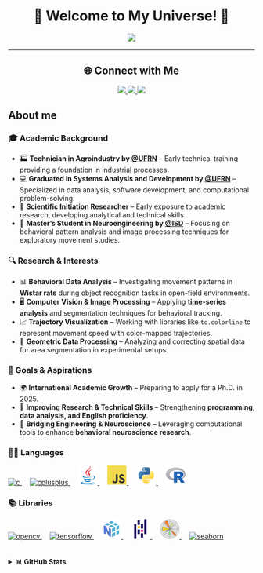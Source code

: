<h1 align="center">🚀 Welcome to My Universe! 👋</h1>

<p align="center">
  <img src="https://readme-typing-svg.herokuapp.com?font=Fira+Code&weight=600&size=22&pause=1000&color=F5F5F5&center=true&width=600&lines=Neuroengineering+Researcher+🔬;Behavioral+Data+Analysis+📊;Computer+Vision+%26+Image+Processing+🖥️;Data+Science+💻" />
</p>

---

<h2 align="center">🌐 Connect with Me</h2>

<p align="center">
  <a href="mailto:gm88605363@gmail.com">
    <img src="https://img.shields.io/badge/Gmail-D14836?style=for-the-badge&logo=gmail&logoColor=white">
  </a>
  <a href="https://www.linkedin.com/in/gustavo-maciel-226937205" target="_blank">
    <img src="https://img.shields.io/badge/LinkedIn-0077B5?style=for-the-badge&logo=linkedin&logoColor=white">
  </a>
  <a href="https://www.kaggle.com/gustavomaciel0310">
    <img src="https://img.shields.io/badge/Kaggle-20BEFF?style=for-the-badge&logo=kaggle&logoColor=white">
  </a>
</p>

## About me

### 🎓 Academic Background  
- 🏭 **Technician in Agroindustry by [@**UFRN**](https://www.ufrn.br/en)** – Early technical training providing a foundation in industrial processes.  
- 💻 **Graduated in Systems Analysis and Development by [@**UFRN**](https://www.ufrn.br/en)** – Specialized in data analysis, software development, and computational problem-solving.  
- 🔬 **Scientific Initiation Researcher** – Early exposure to academic research, developing analytical and technical skills.  
- 🧠 **Master’s Student in Neuroengineering by [@**ISD**](https://institutosantosdumont.org.br/en/)** – Focusing on behavioral pattern analysis and image processing techniques for exploratory movement studies.  

### 🔍 Research & Interests  
- 📊 **Behavioral Data Analysis** – Investigating movement patterns in **Wistar rats** during object recognition tasks in open-field environments.  
- 🖥 **Computer Vision & Image Processing** – Applying **time-series analysis** and segmentation techniques for behavioral tracking.  
- 📈 **Trajectory Visualization** – Working with libraries like `tc.colorline` to represent movement speed with color-mapped trajectories.  
- 📍 **Geometric Data Processing** – Analyzing and correcting spatial data for area segmentation in experimental setups.  

### 🎯 Goals & Aspirations  
- 🌍 **International Academic Growth** – Preparing to apply for a Ph.D. in 2025.  
- 📖 **Improving Research & Technical Skills** – Strengthening **programming, data analysis, and English proficiency**.  
- 🚀 **Bridging Engineering & Neuroscience** – Leveraging computational tools to enhance **behavioral neuroscience research**.  

### 👨‍💻 Languages

<div align="left">
  <a href="https://www.cprogramming.com" target="_blank" rel="noreferrer"> <img src="https://raw.githubusercontent.com/arasgungore/arasgungore/main/icons/c.svg" alt="c" width="40" height="40" /> </a>
  &nbsp; &nbsp;
  <a href="https://www.cplusplus.com" target="_blank" rel="noreferrer"> <img src="https://raw.githubusercontent.com/arasgungore/arasgungore/main/icons/cplusplus.svg" alt="cplusplus" width="40" height="40" /> </a>
  &nbsp; &nbsp;
  <a href="https://www.java.com" target="_blank" rel="noreferrer"> <img src="https://raw.githubusercontent.com/devicons/devicon/master/icons/java/java-original.svg" alt="java" width="40" height="40" /> </a>
  &nbsp; &nbsp;
  <a href="https://developer.mozilla.org/en-US/docs/Web/JavaScript" target="_blank" rel="noreferrer"> <img src="https://raw.githubusercontent.com/devicons/devicon/master/icons/javascript/javascript-original.svg" alt="javascript" width="40" height="40" /> </a>
  &nbsp; &nbsp;
  <a href="https://www.python.org" target="_blank" rel="noreferrer"> <img src="https://raw.githubusercontent.com/devicons/devicon/master/icons/python/python-original.svg" alt="python" width="40" height="40" /> </a>
  &nbsp; &nbsp;
  <a href="https://www.r-project.org" target="_blank" rel="noreferrer"> <img src="https://raw.githubusercontent.com/devicons/devicon/master/icons/r/r-original.svg" alt="r" width="40" height="40" /> </a>
</div>

### 📚 Libraries
<div align="left">
  <a href="https://opencv.org" target="_blank" rel="noreferrer"> <img src="https://www.vectorlogo.zone/logos/opencv/opencv-icon.svg" alt="opencv" width="40" height="40" /> </a>
  &nbsp; &nbsp;
  <a href="https://www.tensorflow.org" target="_blank" rel="noreferrer"> <img src="https://www.vectorlogo.zone/logos/tensorflow/tensorflow-icon.svg" alt="tensorflow" width="40" height="40" /> </a>
  &nbsp; &nbsp;
  <a href="https://numpy.org" target="_blank" rel="noreferrer"> <img src="https://raw.githubusercontent.com/arasgungore/arasgungore/main/icons/numpy.svg" alt="numpy" width="40" height="40" /> </a>
  &nbsp; &nbsp;
  <a href="https://pandas.pydata.org" target="_blank" rel="noreferrer"> <img src="https://raw.githubusercontent.com/devicons/devicon/master/icons/pandas/pandas-original.svg" alt="pandas" width="40" height="40" /> </a>
  &nbsp; &nbsp;
  <a href="https://matplotlib.org" target="_blank" rel="noreferrer"> <img src="https://raw.githubusercontent.com/arasgungore/arasgungore/main/icons/matplotlib.svg" alt="matplotlib" width="40" height="40" /> </a>
  &nbsp; &nbsp;
  <a href="https://seaborn.pydata.org" target="_blank" rel="noreferrer"> <img src="https://seaborn.pydata.org/_images/logo-mark-lightbg.svg" alt="seaborn" width="40" height="40" /> </a>
</div>

<br/>
<br/>

<details>
  <summary><strong>📊 GitHub Stats<strong/></summary>

<p align="center">
  <picture>
    <source media="(prefers-color-scheme: dark)" srcset="https://github-profile-summary-cards.vercel.app/api/cards/profile-details?username=Gus-1003&theme=github_dark">
    <source media="(prefers-color-scheme: light)" srcset="https://github-profile-summary-cards.vercel.app/api/cards/profile-details?username=Gus-1003&theme=default">
    <img height="200em" src="https://github-profile-summary-cards.vercel.app/api/cards/profile-details?username=Gus-1003&theme=default" alt="Gus-1003" align="center"/>
  </picture>
</p>

<div align="center" style="display: flex; flex-wrap: wrap; justify-content: center; align-items: center; gap: 10px;">
  
  <a href="https://github.com/anuraghazra/github-readme-stats">
    <picture>
      <source media="(prefers-color-scheme: dark)" srcset="https://github-readme-stats.vercel.app/api?username=Gus-1003&theme=github_dark&hide_border=true&rank_icon=github&show_icons=true&count_private=true&show=reviews,discussions_started,discussions_answered,prs_merged,prs_merged_percentage">
      <source media="(prefers-color-scheme: light)" srcset="https://github-readme-stats.vercel.app/api?username=Gus-1003&theme=default&hide_border=true&rank_icon=github&show_icons=true&count_private=true&show=reviews,discussions_started,discussions_answered,prs_merged,prs_merged_percentage">
      <img height="200em" src="https://github-readme-stats.vercel.app/api?username=Gus-1003&theme=default&hide_border=true&rank_icon=github&show_icons=true&count_private=true&show=reviews,discussions_started,discussions_answered,prs_merged,prs_merged_percentage" alt="Gustavo Maciel's GitHub Stats" />
    </picture>
  </a>
  
  <a href="https://github.com/anuraghazra/github-readme-stats">
    <picture>
      <source media="(prefers-color-scheme: dark)" srcset="https://github-readme-stats.vercel.app/api/top-langs/?username=Gus-1003&theme=github_dark&hide_border=true&langs_count=10&layout=donut-vertical&count_private=true">
      <source media="(prefers-color-scheme: light)" srcset="https://github-readme-stats.vercel.app/api/top-langs/?username=Gus-1003&theme=default&hide_border=true&langs_count=10&layout=donut-vertical&count_private=true">
      <img height="275em" src="https://github-readme-stats.vercel.app/api/top-langs/?username=Gus-1003&theme=default&hide_border=true&langs_count=10&layout=donut-vertical&count_private=true" alt="Top Languages" />
    </picture>
  </a>

</div>

[![Trophies](https://github-profile-trophy.vercel.app/?username=arasgungore&no-frame=true&no-bg=true&theme=juicyfresh&column=8&margin-w=5&margin-h=5&rank=-?)](https://github.com/ryo-ma/github-profile-trophy)

</details>



